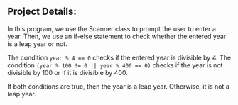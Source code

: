 ## Project Details:
In this program, we use the Scanner class to prompt the user to enter a year. Then, we use an if-else statement to check whether the entered year is a leap year or not.  

The condition ```year % 4 == 0``` checks if the entered year is divisible by 4. The condition ```(year % 100 != 0 || year % 400 == 0)``` checks if the year is not divisible by 100 or if it is divisible by 400.  

If both conditions are true, then the year is a leap year. Otherwise, it is not a leap year.
